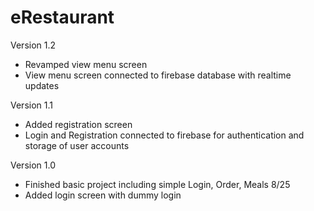 # eRestaurant
Version 1.2
- Revamped view menu screen
- View menu screen connected to firebase database with realtime updates

Version 1.1
- Added registration screen
- Login and Registration connected to firebase for authentication and storage of user accounts

Version 1.0
- Finished basic project including simple Login, Order, Meals 8/25
- Added login screen with dummy login
